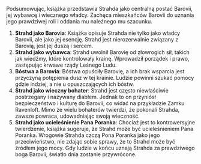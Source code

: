 Podsumowując, książka przedstawia Strahda jako centralną postać Barovii, jej wybawcę i wiecznego władcy. Zachęca mieszkańców Barovii do uznania jego prawdziwej roli i oddania mu należnego mu szacunku.

1. **Strahd jako Barovia**: Książka opisuje Strahda nie tylko jako władcy Barovii, ale jako jej esencję. Strahd jest nierozerwalnie związany z Barovią, jest jej duszą i sercem.
2. **Strahd jako wybawca**: Strahd uwolnił Barovię od złowrogich sił, takich jak wiedźmy, które kontrolowały krainę. Wprowadził porządek i prawo, zastępując krwawe rządy Leśnego Ludu.
3. **Bóstwa a Barovia**: Bóstwa opuściły Barovię, a ich brak wsparcia jest przyczyną potępienia dusz w tej krainie. Ludzie powinni szukać pomocy gdzie indziej, a nie u opuszczających ich bóstw.
4. **Strahd jako wieczny bohater**: Strahd jest często niewłaściwie postrzegany i nazywany diabłem. Jednak to on przyniósł bezpieczeństwo i kulturę do Barovii, co widać na przykładzie Zamku Ravenloft. Mimo że wielu bohaterów twierdzi, że pokonali Strahda, zawsze powraca, udowadniając swoją wieczność.
5. **Strahd jako ucieleśnienie Pana Poranka**: Chociaż jest to kontrowersyjne twierdzenie, książka sugeruje, że Strahd może być ucieleśnieniem Pana Poranka. Wrogowie Strahda czczą Pona Poranka jako jego przeciwieństwo, nie zdając sobie sprawy, że to Strahd może być źródłem jego mocy. Gdy ludzie w końcu uznają Strahda za prawdziwego boga Barovii, światło dnia zostanie przywrócone.